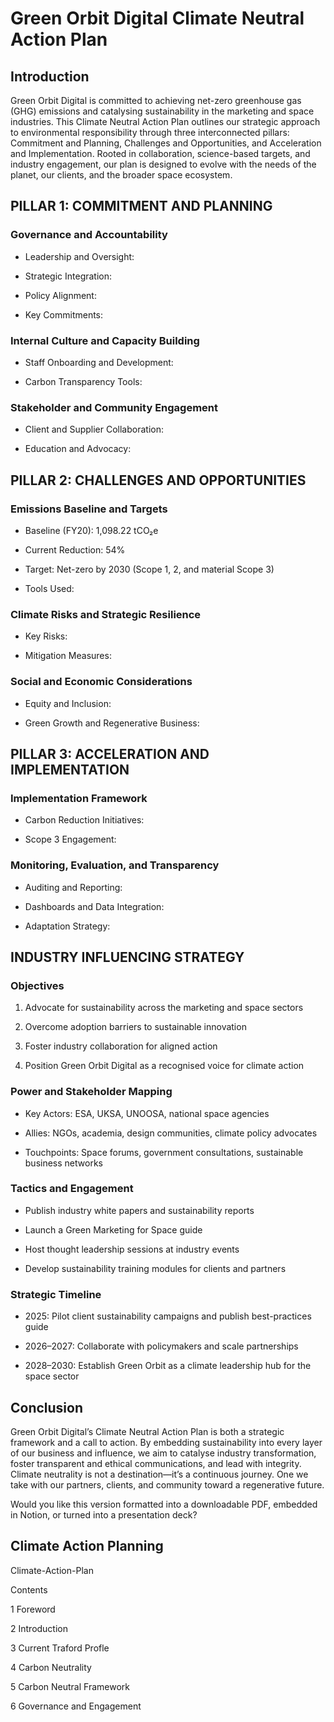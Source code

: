 <!-- Unsupported block type: table_of_contents -->

<!-- Unsupported block type: divider -->

# Green Orbit Digital Climate Neutral Action Plan

## Introduction

Green Orbit Digital is committed to achieving net-zero greenhouse gas (GHG) emissions and catalysing sustainability in the marketing and space industries. This Climate Neutral Action Plan outlines our strategic approach to environmental responsibility through three interconnected pillars: Commitment and Planning, Challenges and Opportunities, and Acceleration and Implementation. Rooted in collaboration, science-based targets, and industry engagement, our plan is designed to evolve with the needs of the planet, our clients, and the broader space ecosystem.

<!-- Unsupported block type: divider -->

## PILLAR 1: COMMITMENT AND PLANNING

### Governance and Accountability

- Leadership and Oversight:

- Strategic Integration:

- Policy Alignment:

- Key Commitments:

### Internal Culture and Capacity Building

- Staff Onboarding and Development:

- Carbon Transparency Tools:

### Stakeholder and Community Engagement

- Client and Supplier Collaboration:

- Education and Advocacy:

<!-- Unsupported block type: divider -->

## PILLAR 2: CHALLENGES AND OPPORTUNITIES

### Emissions Baseline and Targets

- Baseline (FY20): 1,098.22 tCO₂e

- Current Reduction: 54%

- Target: Net-zero by 2030 (Scope 1, 2, and material Scope 3)

- Tools Used:

### Climate Risks and Strategic Resilience

- Key Risks:

- Mitigation Measures:

### Social and Economic Considerations

- Equity and Inclusion:

- Green Growth and Regenerative Business:

<!-- Unsupported block type: divider -->

## PILLAR 3: ACCELERATION AND IMPLEMENTATION

### Implementation Framework

- Carbon Reduction Initiatives:

- Scope 3 Engagement:

### Monitoring, Evaluation, and Transparency

- Auditing and Reporting:

- Dashboards and Data Integration:

- Adaptation Strategy:

<!-- Unsupported block type: divider -->

## INDUSTRY INFLUENCING STRATEGY

### Objectives

1. Advocate for sustainability across the marketing and space sectors

1. Overcome adoption barriers to sustainable innovation

1. Foster industry collaboration for aligned action

1. Position Green Orbit Digital as a recognised voice for climate action

### Power and Stakeholder Mapping

- Key Actors: ESA, UKSA, UNOOSA, national space agencies

- Allies: NGOs, academia, design communities, climate policy advocates

- Touchpoints: Space forums, government consultations, sustainable business networks

### Tactics and Engagement

- Publish industry white papers and sustainability reports

- Launch a Green Marketing for Space guide

- Host thought leadership sessions at industry events

- Develop sustainability training modules for clients and partners

### Strategic Timeline

- 2025: Pilot client sustainability campaigns and publish best-practices guide

- 2026–2027: Collaborate with policymakers and scale partnerships

- 2028–2030: Establish Green Orbit as a climate leadership hub for the space sector

<!-- Unsupported block type: divider -->

## Conclusion

Green Orbit Digital’s Climate Neutral Action Plan is both a strategic framework and a call to action. By embedding sustainability into every layer of our business and influence, we aim to catalyse industry transformation, foster transparent and ethical communications, and lead with integrity. Climate neutrality is not a destination—it’s a continuous journey. One we take with our partners, clients, and community toward a regenerative future.

<!-- Unsupported block type: divider -->

Would you like this version formatted into a downloadable PDF, embedded in Notion, or turned into a presentation deck?

## Climate Action Planning

<!-- Unsupported block type: child_database -->







Climate-Action-Plan



Contents 

1 Foreword 

2 Introduction 

3 Current Traford Profle 

4 Carbon Neutrality

5 Carbon Neutral Framework 

6 Governance and Engagement 





<!-- Unsupported block type: child_database -->
